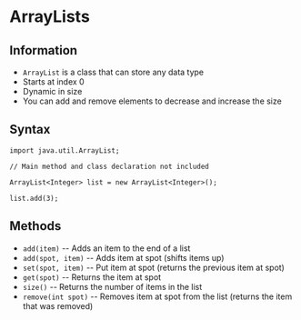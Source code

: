 # ArrayLists

## Information
- `ArrayList` is a class that can store any data type  
- Starts at index 0  
- Dynamic in size  
- You can add and remove elements to decrease and increase the size  


## Syntax


```
import java.util.ArrayList;

// Main method and class declaration not included

ArrayList<Integer> list = new ArrayList<Integer>();

list.add(3);

```

## Methods

- `add(item)` -- Adds an item to the end of a list  
- `add(spot, item)` -- Adds item at spot (shifts items up)  
- `set(spot, item)` -- Put item at spot (returns the previous item at spot)  
- `get(spot)` -- Returns the item at spot  
- `size()` -- Returns the number of items in the list  
- `remove(int spot)` -- Removes item at spot from the list (returns the item that was removed)


